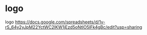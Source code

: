 # logo
logo
https://docs.google.com/spreadsheets/d/1v-rS_64y2yJpM22YctWC2lKW1jEzd5oNtlO5lFk4gBc/edit?usp=sharing
